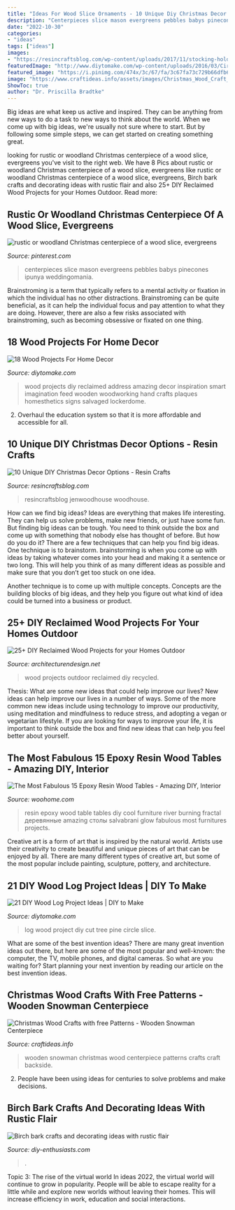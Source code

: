 ```yaml
---
title: "Ideas For Wood Slice Ornaments - 10 Unique Diy Christmas Decor Options"
description: "Centerpieces slice mason evergreens pebbles babys pinecones ipunya weddingomania"
date: "2022-10-30"
categories:
- "ideas"
tags: ["ideas"]
images:
- "https://resincraftsblog.com/wp-content/uploads/2017/11/stocking-holder-box-8-4.jpg"
featuredImage: "http://www.diytomake.com/wp-content/uploads/2016/03/Circle-Cut-Pine.jpg"
featured_image: "https://i.pinimg.com/474x/3c/67/fa/3c67fa73c729b66dfb6ead2df0cbf2cc.jpg"
image: "https://www.craftideas.info/assets/images/Christmas_Wood_Craft_-_Wooden_Snowman_Centerpiece_2.jpg"
ShowToc: true
author: "Dr. Priscilla Bradtke"
---
```



Big ideas are what keep us active and inspired. They can be anything from new ways to do a task to new ways to think about the world. When we come up with big ideas, we're usually not sure where to start. But by following some simple steps, we can get started on creating something great.

	

		
looking for rustic or woodland Christmas centerpiece of a wood slice, evergreens you've visit to the right web. We have 8 Pics about rustic or woodland Christmas centerpiece of a wood slice, evergreens like rustic or woodland Christmas centerpiece of a wood slice, evergreens, Birch bark crafts and decorating ideas with rustic flair and also 25+ DIY Reclaimed Wood Projects for your Homes Outdoor. Read more:
		
    
## Rustic Or Woodland Christmas Centerpiece Of A Wood Slice, Evergreens

<img loading=lazy src="https://i.pinimg.com/474x/3c/67/fa/3c67fa73c729b66dfb6ead2df0cbf2cc.jpg" onerror="this.onerror=null;this.src='https://tse4.mm.bing.net/th?id=OIP.3POq1sfKRdpdmyd2N1kICAAAAA&amp;pid=15.1';" alt="rustic or woodland Christmas centerpiece of a wood slice, evergreens">

_Source: pinterest.com_

>centerpieces slice mason evergreens pebbles babys pinecones ipunya weddingomania. 

	

Brainstroming is a term that typically refers to a mental activity or fixation in which the individual has no other distractions. Brainstroming can be quite beneficial, as it can help the individual focus and pay attention to what they are doing. However, there are also a few risks associated with brainstroming, such as becoming obsessive or fixated on one thing.

    
## 18 Wood Projects For Home Decor

<img loading=lazy src="https://www.diytomake.com/wp-content/uploads/2016/03/DIY-Reclaimed-Wood-Projects-1.jpg" onerror="this.onerror=null;this.src='https://tse1.mm.bing.net/th?id=OIP.SkjX2-ILYZzP6rSSLo3A3QHaJ3&amp;pid=15.1';" alt="18 Wood Projects For Home Decor">

_Source: diytomake.com_

>wood projects diy reclaimed address amazing decor inspiration smart imagination feed wooden woodworking hand crafts plaques homesthetics signs salvaged lockerdome. 

	

2. Overhaul the education system so that it is more affordable and accessible for all.

    
## 10 Unique DIY Christmas Decor Options - Resin Crafts

<img loading=lazy src="https://resincraftsblog.com/wp-content/uploads/2017/11/stocking-holder-box-8-4.jpg" onerror="this.onerror=null;this.src='https://tse2.mm.bing.net/th?id=OIP.pEAu57Jl8SVXJNQsf3cV6wHaLH&amp;pid=15.1';" alt="10 Unique DIY Christmas Decor Options - Resin Crafts">

_Source: resincraftsblog.com_

>resincraftsblog jenwoodhouse woodhouse. 

	

How can we find big ideas?
Ideas are everything that makes life interesting. They can help us solve problems, make new friends, or just have some fun. But finding big ideas can be tough. You need to think outside the box and come up with something that nobody else has thought of before. But how do you do it? There are a few techniques that can help you find big ideas. 
One technique is to brainstorm. brainstorming is when you come up with ideas by taking whatever comes into your head and making it a sentence or two long. This will help you think of as many different ideas as possible and make sure that you don’t get too stuck on one idea. 

Another technique is to come up with multiple concepts. Concepts are the building blocks of big ideas, and they help you figure out what kind of idea could be turned into a business or product.

    
## 25+ DIY Reclaimed Wood Projects For Your Homes Outdoor

<img loading=lazy src="http://cdn.architecturendesign.net/wp-content/uploads/2015/05/AD-Outdoor-Reclaimed-Wood-Projects-23.jpg" onerror="this.onerror=null;this.src='https://tse2.mm.bing.net/th?id=OIP.FXp5tTQw-JikXafP_vPTzgHaOd&amp;pid=15.1';" alt="25+ DIY Reclaimed Wood Projects for your Homes Outdoor">

_Source: architecturendesign.net_

>wood projects outdoor reclaimed diy recycled. 

	

Thesis: What are some new ideas that could help improve our lives?
New ideas can help improve our lives in a number of ways. Some of the more common new ideas include using technology to improve our productivity, using meditation and mindfulness to reduce stress, and adopting a vegan or vegetarian lifestyle. If you are looking for ways to improve your life, it is important to think outside the box and find new ideas that can help you feel better about yourself.

    
## The Most Fabulous 15 Epoxy Resin Wood Tables - Amazing DIY, Interior

<img loading=lazy src="https://www.woohome.com/wp-content/uploads/2019/09/resin-table-design-ideas-3.jpg" onerror="this.onerror=null;this.src='https://tse1.mm.bing.net/th?id=OIP.8BoBgZo-ipx8UtF1x5tuJwHaJ4&amp;pid=15.1';" alt="The Most Fabulous 15 Epoxy Resin Wood Tables - Amazing DIY, Interior">

_Source: woohome.com_

>resin epoxy wood table tables diy cool furniture river burning fractal деревянные amazing столы salvabrani glow fabulous most furnitures projects. 

	

Creative art is a form of art that is inspired by the natural world. Artists use their creativity to create beautiful and unique pieces of art that can be enjoyed by all. There are many different types of creative art, but some of the most popular include painting, sculpture, pottery, and architecture.

    
## 21 DIY Wood Log Project Ideas | DIY To Make

<img loading=lazy src="http://www.diytomake.com/wp-content/uploads/2016/03/Circle-Cut-Pine.jpg" onerror="this.onerror=null;this.src='https://tse3.mm.bing.net/th?id=OIP.DFbS8mukt3oo6-tnwEAvvgHaFj&amp;pid=15.1';" alt="21 DIY Wood Log Project Ideas | DIY to Make">

_Source: diytomake.com_

>log wood project diy cut tree pine circle slice. 

	

What are some of the best invention ideas?
There are many great invention ideas out there, but here are some of the most popular and well-known: the computer, the TV, mobile phones, and digital cameras. So what are you waiting for? Start planning your next invention by reading our article on the best invention ideas.

    
## Christmas Wood Crafts With Free Patterns - Wooden Snowman Centerpiece

<img loading=lazy src="https://www.craftideas.info/assets/images/Christmas_Wood_Craft_-_Wooden_Snowman_Centerpiece_2.jpg" onerror="this.onerror=null;this.src='https://tse1.mm.bing.net/th?id=OIP.Ey0I7KtoUlQDD8Hk8KVOwAHaGj&amp;pid=15.1';" alt="Christmas Wood Crafts with free Patterns - Wooden Snowman Centerpiece">

_Source: craftideas.info_

>wooden snowman christmas wood centerpiece patterns crafts craft backside. 

	

2. People have been using ideas for centuries to solve problems and make decisions.

    
## Birch Bark Crafts And Decorating Ideas With Rustic Flair

<img loading=lazy src="https://www.diy-enthusiasts.com/wp-content/uploads/2013/09/Birch-bark-crafts-thin-ribbon-decoration.jpg" onerror="this.onerror=null;this.src='https://tse1.mm.bing.net/th?id=OIP._cWvucaFaLv3Wslq8i5KhwHaIL&amp;pid=15.1';" alt="Birch bark crafts and decorating ideas with rustic flair">

_Source: diy-enthusiasts.com_

>. 

	

Topic 3: The rise of the virtual world
In ideas 2022, the virtual world will continue to grow in popularity. People will be able to escape reality for a little while and explore new worlds without leaving their homes. This will increase efficiency in work, education and social interactions.

